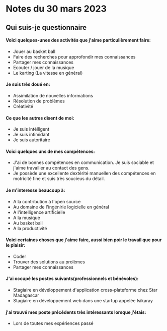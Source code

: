 # Notes du 30 mars 2023
## Qui suis-je questionnaire
#### Voici quelques-unes des activités que j'aime particulièrement faire:
- Jouer au basket ball
- Faire des recherches pour approfondir mes connaissances
- Partager mes connaissances
- Ecouter / jouer de la musique
- Le karting (La vitesse en général)

#### Je suis très doué en:
- Assimilation de nouvelles informations
- Résolution de problèmes
- Créativité

#### Ce que les autres disent de moi:
- Je suis intélligent  
- Je suis intimidant  
- Je suis autoritaire  

#### Voici quelques uns de mes compétences:
- J'ai de bonnes compétences en communication. Je suis sociable et j'aime travailler au contact des gens.  
- Je possède une excellente dextérité manuellen des compétences en motricité fine et suis très soucieus du détail.  

#### Je m'interesse beaucoup à:
- A la contribution à l'open source  
- Au domaine de l'ingénirie logicielle en général
- A l'intelligence artificielle
- A la musique
- Au basket ball
- A la productivité

#### Voici certaines choses que j'aime faire, aussi bien poir le travail que pour le plaisir:
- Coder  
- Trouver des solutions au prolèmes  
- Partager mes connaissances  

#### J'ai occupé les postes suivants(professionnels et bénévoles): 
- Stagiaire en dévéloppement d'application cross-plateforme chez Star Madagascar
- Stagiaire en dévéloppement web dans une startup appelée Isikaray

#### j'ai trouvé mes poste précédents très intéressants lorsque j'étais:
- Lors de toutes mes expériences passé

